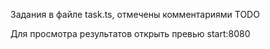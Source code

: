Задания в файле task.ts, отмечены комментариями TODO

Для просмотра результатов открыть превью start:8080
